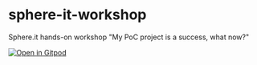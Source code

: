 # sphere-it-workshop
Sphere.it hands-on workshop "My PoC project is a success, what now?"

[![Open in Gitpod](https://gitpod.io/button/open-in-gitpod.svg)](https://gitpod.io/#https://github.com/softwaremill/sphere-it-workshop/tree/02-add-minio-and-dvc)
